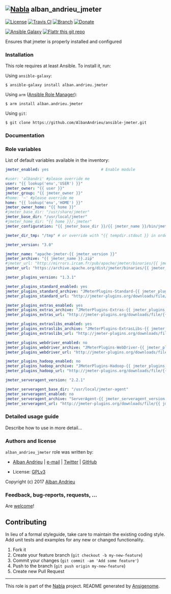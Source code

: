## [![Nabla](https://debops.org/images/debops-small.png)](https://github.com/AlbanAndrieu) alban_andrieu_jmeter

<!-- This file was generated by Ansigenome. Do not edit this file directly but
     instead have a look at the files in the ./meta/ directory. -->

[![License](http://img.shields.io/:license-apache-blue.svg?style=flat-square)](http://www.apache.org/licenses/LICENSE-2.0.html)
[![Travis CI](https://img.shields.io/travis/AlbanAndrieu/ansible-jmeter.svg?style=flat)](https://travis-ci.org/AlbanAndrieu/ansible-jmeter)
[![Branch](http://img.shields.io/github/tag/AlbanAndrieu/ansible-jmeter.svg?style=flat-square)](https://github.com/AlbanAndrieu/ansible-jmeter/tree/master)
[![Donate](https://img.shields.io/gratipay/AlbanAndrieu.svg?style=flat)](https://www.gratipay.com/~AlbanAndrieu)
<!--[![Ansible Galaxy](https://img.shields.io/badge/galaxy-alban.andrieu.jmeter-660198.svg?style=flat)](https://galaxy.ansible.com/detail#/role/1997)-->
[![Ansible Galaxy](https://img.shields.io/badge/galaxy-alban.andrieu.jmeter-660198.svg?style=flat)](https://galaxy.ansible.com/alban.andrieu/jmeter)
[![Flattr this git repo](http://api.flattr.com/button/flattr-badge-large.png)](https://flattr.com/submit/auto?user_id=AlbanAndrieu&url=https://github.com/AlbanAndrieu/ansible-jmeter&title=ansible-jmeter&language=en_GB&tags=github&category=software)

Ensures that jmeter is properly installed and configured


### Installation

This role requires at least Ansible. To install it, run:

Using `ansible-galaxy`:
```shell
$ ansible-galaxy install alban.andrieu.jmeter
```

Using `arm` ([Ansible Role Manager](https://github.com/mirskytech/ansible-role-manager/)):
```shell
$ arm install alban.andrieu.jmeter
```

Using `git`:
```shell
$ git clone https://github.com/AlbanAndrieu/ansible-jmeter.git
```

### Documentation

<!---
More information about `alban.andrieu.jmeter` can be found in the
[official alban.andrieu.jmeter documentation](https://docs.debops.org/en/latest/ansible/roles/ansible-jmeter/docs/).
-->


### Role variables

List of default variables available in the inventory:

```YAML
jmeter_enabled: yes                       # Enable module

#user: 'albandri' #please override me
user: "{{ lookup('env','USER') }}"
jmeter_owner: "{{ user }}"
jmeter_group: "{{ jmeter_owner }}"
#home: '~' #please override me
home: "{{ lookup('env','HOME') }}"
jmeter_owner_home: "{{ home }}"
#jmeter_base_dir: "/usr/share/jmeter"
jmeter_base_dir: "/usr/local/jmeter"
#jmeter_home_dir: "{{ home }}/.jmeter"
jmeter_configuration: "{{ jmeter_base_dir }}/{{ jmeter_name }}/bin/jmeter.properties"

jmeter_dir_tmp: "/tmp" # or override with "{{ tempdir.stdout }} in order to have be sure to download the file"

jmeter_version: "3.0"

jmeter_name: "apache-jmeter-{{ jmeter_version }}"
jmeter_archive: "{{ jmeter_name }}.zip"
#jmeter_url: "http://mirrors.ircam.fr/pub/apache/jmeter/binaries/{{ jmeter_archive }}"
jmeter_url: "https://archive.apache.org/dist/jmeter/binaries/{{ jmeter_archive }}"

jmeter_plugins_version: "1.3.1"

jmeter_plugins_standard_enabled: yes
jmeter_plugins_standard_archive: "JMeterPlugins-Standard-{{ jmeter_plugins_version }}.zip"
jmeter_plugins_standard_url: "http://jmeter-plugins.org/downloads/file/{{ jmeter_plugins_standard_archive }}"

jmeter_plugins_extras_enabled: yes
jmeter_plugins_extras_archive: "JMeterPlugins-Extras-{{ jmeter_plugins_version }}.zip"
jmeter_plugins_extras_url: "http://jmeter-plugins.org/downloads/file/{{ jmeter_plugins_extras_archive }}"

jmeter_plugins_extraslibs_enabled: yes
jmeter_plugins_extraslibs_archive: "JMeterPlugins-ExtrasLibs-{{ jmeter_plugins_version }}.zip"
jmeter_plugins_extraslibs_url: "http://jmeter-plugins.org/downloads/file/{{ jmeter_plugins_extraslibs_archive }}"

jmeter_plugins_webdriver_enabled: no
jmeter_plugins_webdriver_archive: "JMeterPlugins-WebDriver-{{ jmeter_plugins_version }}.zip"
jmeter_plugins_webdriver_url: "http://jmeter-plugins.org/downloads/file/{{ jmeter_plugins_webdriver_archive }}"

jmeter_plugins_hadoop_enabled: no
jmeter_plugins_hadoop_archive: "JMeterPlugins-Hadoop-{{ jmeter_plugins_version }}.zip"
jmeter_plugins_hadoop_url: "http://jmeter-plugins.org/downloads/file/{{ jmeter_plugins_hadoop_archive }}"

jmeter_serveragent_version: "2.2.1"

jmeter_serveragent_base_dir: "/usr/local/jmeter-agent"
jmeter_serveragent_enabled: no
jmeter_serveragent_archive: "ServerAgent-{{ jmeter_serveragent_version }}.zip"
jmeter_serveragent_url: "http://jmeter-plugins.org/downloads/file/{{ jmeter_serveragent_archive }}"
```


### Detailed usage guide

Describe how to use in more detail...


### Authors and license

`alban_andrieu_jmeter` role was written by:

- [Alban Andrieu](fr.linkedin.com/in/nabla/) | [e-mail](mailto:alban.andrieu@free.fr) | [Twitter](https://twitter.com/AlbanAndrieu) | [GitHub](https://github.com/AlbanAndrieu)

- License: [GPLv3](https://tldrlegal.com/license/gnu-general-public-license-v3-%28gpl-3%29)

Copyright (c) 2017 [Alban Andrieu](https://alban.andrieu.com/)

### Feedback, bug-reports, requests, ...

Are [welcome](https://github.com/AlbanAndrieu/ansible-jmeter/issues)!

## Contributing
In lieu of a formal styleguide, take care to maintain the existing coding style. Add unit tests and examples for any new or changed functionality.

1. Fork it
2. Create your feature branch (`git checkout -b my-new-feature`)
3. Commit your changes (`git commit -am 'Add some feature'`)
4. Push to the branch (`git push origin my-new-feature`)
5. Create new Pull Request

***

This role is part of the [Nabla](https://github.com/AlbanAndrieu) project.
README generated by [Ansigenome](https://github.com/nickjj/ansigenome/).
